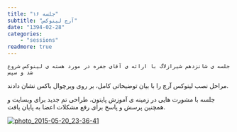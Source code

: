 ```yaml
---
title: "جلسه ۱۶"
subtitle: "آرچ لینوکس"
date: "1394-02-28"
categories:
    - "sessions"
readmore: true
---
```

    جلسه ی شانزدهم شیرازلاگ با ارائه ی آقای جفره در مورد هسته ی لینوکس شروع شد و سپس
مراحل نصب لینوکس آرچ را با بیان توضیحاتی کامل، بر روی ویرچوال باکس نشان دادند.

جلسه با مشورت هایی در زمینه ی آموزش پایتون، طراحی تم جدید برای وبسایت و همچنین
پرسش و پاسخ برای رفع مشکلات اعضا به پایان یافت.

[![photo_2015-05-20_23-36-41](../../img/7700163a-fdbb-11e6-86dd-a088b4d860141488289227.8585417.jpg)](img/7700163a-fdbb-11e6-86dd-a088b4d860141488289227.8585417.jpg)
